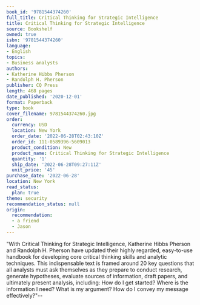 ```yaml
---
book_id: '9781544374260'
full_title: Critical Thinking for Strategic Intelligence
title: Critical Thinking for Strategic Intelligence
source: Bookshelf
owned: true
isbn: '9781544374260'
language:
- English
topics:
- Business analysts
authors:
- Katherine Hibbs Pherson
- Randolph H. Pherson
publisher: CQ Press
length: 468 pages
date_published: '2020-12-01'
format: Paperback
type: book
cover_filename: 9781544374260.jpg
order:
  currency: USD
  location: New York
  order_date: '2022-06-28T02:43:10Z'
  order_id: 111-0589396-5609013
  product_condition: New
  product_name: Critical Thinking for Strategic Intelligence
  quantity: '1'
  ship_date: '2022-06-28T09:27:11Z'
  unit_price: '45'
purchase_date: '2022-06-28'
location: New York
read_status:
  plan: true
theme: security
recommendation_status: null
origin:
  recommendation:
  - a friend
  - Jason
---
```

"With Critical Thinking for Strategic Intelligence, Katherine Hibbs Pherson and Randolph H. Pherson have updated their highly regarded, easy-to-use handbook for developing core critical thinking skills and analytic techniques. This indispensable text is framed around 20 key questions that all analysts must ask themselves as they prepare to conduct research, generate hypotheses, evaluate sources of information, draft papers, and ultimately present analysis, including: How do I get started? Where is the information I need? What is my argument? How do I convey my message effectively?"--

